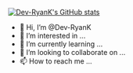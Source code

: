 [![Dev-RyanK's GitHub stats](https://github-readme-stats.vercel.app/api?username=Dev-RyanK)](https://github.com/Dev-RyanK/github-readme-stats)

- 👋 Hi, I’m @Dev-RyanK
- 👀 I’m interested in ...
- 🌱 I’m currently learning ...
- 💞️ I’m looking to collaborate on ...
- 📫 How to reach me ...

<!---
Dev-RyanK/Dev-RyanK is a ✨ special ✨ repository because its `README.md` (this file) appears on your GitHub profile.
You can click the Preview link to take a look at your changes.
--->
